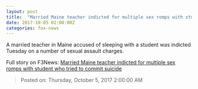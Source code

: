 ```yaml
---
layout: post
title:  "Married Maine teacher indicted for multiple sex romps with student who tried to commit suicide"
date: 2017-10-05 02:00:00Z
categories: fox-news
---
```


A married teacher in Maine accused of sleeping with a student was indicted Tuesday on a number of sexual assault charges.


Full story on F3News: [Married Maine teacher indicted for multiple sex romps with student who tried to commit suicide](http://www.f3nws.com/n/yrGTrG)

> Posted on: Thursday, October 5, 2017 2:00:00 AM
